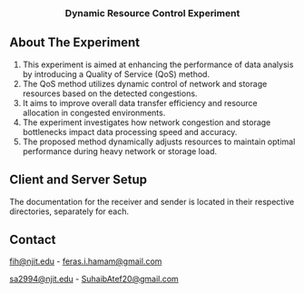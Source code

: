 <!-- PROJECT LOGO -->
<br />
<p align="center">
  <h3 align="center">Dynamic Resource Control Experiment</h3>
</p>


<!-- ABOUT THE EXPERIMENT -->
## About The Experiment

1. This experiment is aimed at enhancing the performance of data analysis by introducing a Quality of Service (QoS) method.
2. The QoS method utilizes dynamic control of network and storage resources based on the detected congestions.
3. It aims to improve overall data transfer efficiency and resource allocation in congested environments.
4. The experiment investigates how network congestion and storage bottlenecks impact data processing speed and accuracy.
5. The proposed method dynamically adjusts resources to maintain optimal performance during heavy network or storage load.

## Client and Server Setup

The documentation for the receiver and sender is located in their respective directories, separately for each.

## Contact

fih@njit.edu    - feras.i.hamam@gmail.com

sa2994@njit.edu - SuhaibAtef20@gmail.com


